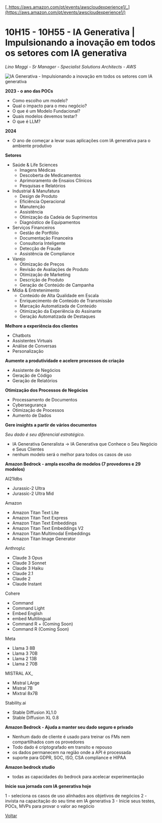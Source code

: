 [_https://aws.amazon.com/pt/events/awscloudexperience1/_](https://aws.amazon.com/pt/events/awscloudexperience1/)

# 10H15 - 10H55 - IA Generativa | Impulsionando a inovação em todos os setores com IA generativa

_Lino Maggi - Sr Manager - Specialist Solutions Architects - AWS_

![IA Generativa - Impulsionando a inovação em todos os setores com IA generativa](./pictures/innovacaoia.jpg)

**2023 - o ano das POCs**
- Como escolho um modelo?
- Qual o impacto para o meu negócio?
- O que é um Modelo Fundacional?
- Quais modelos devemos testar?
- O que é LLM?

**2024**
- O ano de começar a levar suas aplicações com IA generativa para o ambiente produtivo

**Setores**
  - Saúde & Life Sciences
    - Imagens Médicas
    - Descoberta de Medicamentos
    - Aprimoramento de Ensaios Clínicos
    - Pesquisas e Relatórios
  - Industrial & Manufatura
    - Design de Produto
    - Eficiência Operacional
    - Manutenção
    - Assistência
    - Otimização da Cadeia de Suprimentos
    - Diagnóstico de Equipamentos
  - Serviços Financeiros
    - Gestão de Portfólio
    - Documentação Financeira
    - Consultoria Inteligente
    - Detecção de Fraude
    - Assistência de Compliance
  - Varejo
    - Otimização de Preços
    - Revisão de Avaliações de Produto
    - Otimização de Marketing
    - Descrição de Produto
    - Geração de Conteúdo de Campanha
  - Mídia & Entretenimento
    - Conteúdo de Alta Qualidade em Escala
    - Enriquecimento de Conteúdo de Transmissão
    - Marcação Automatizada de Conteúdo
    - Otimização da Experiência do Assinante
    - Geração Automatizada de Destaques

**Melhore a experiência dos clientes**
- Chatbots
- Assistentes Virtuais
- Análise de Conversas
- Personalização

**Aumente a produtividade e acelere processos de criação**
- Assistente de Negócios
- Geração de Código
- Geração de Relatórios

**Otimização dos Processos de Negócios**
- Processamento de Documentos
- Cybersegurança
- Otimização de Processos
- Aumento de Dados

**Gere insights a partir de vários documentos**

_Seu dado é seu diferencial estratégico._
- IA Generativa Generalista -> IA Generativa que Conhece o Seu Negócio e Seus Clientes
- nenhum modelo será o melhor para  todos os casos de uso

**Amazon Bedrock - ampla escolha de modelos (7 provedores e 29 modelos)**

AI21ldbs
- Jurassic-2 Ultra 
- Jurassic-2 Ultra Mid

Amazon
- Amazon Titan Text Lite
- Amazon Titan Text Express
- Amazon Titan Text Embeddings
- Amazon Titan Text Embeddings V2
- Amazon Titan Multimodal Embeddings
- Amazon Titan Image Generator

Anthrop\c
- Claude 3 Opus
- Claude 3 Sonnet
- Claude 3 Haiku
- Claude 2.1
- Claude 2
- Claude Instant

Cohere
- Command
- Command Light
- Embed English
- embed Multilingual
- Command R + (Coming Soon)
- Command R (Coming Soon)

Meta
- Llama 3 8B
- Llama 3 70B
- Llama 2 13B
- Llama 2 70B

MISTRAL AX_
- Mistral LArge
- Mistral 7B
- Mixtral 8x7B

Stability.ai
- Stable Diffusion XL1.0
- Stable Diffusion XL 0.8

**Amazon Bedrock - Ajuda a manter seu  dado seguro e privado**
- Nenhum dado de cliente é usado para treinar os FMs nem compartilhados com os provedores
- Todo dado é criptografado em transito e repouso
- os dados permanecem na região onde a API é processada
- suporte para GDPR, SOC, ISO, CSA compliance e HIPAA

**Amazon bedrock studio**
- todas as capacidades do bedrock para acelecar experimentação
 
**Inicie sua jornada com IA generativa hoje**

1 - seleciona os casos de uso alinhados aos objetivos de negócios
2 - invista na capacitação do seu time em IA generativa
3 - Inicie seus testes, POCs, MVPs para provar o valor ao negócio

[Voltar](/aws-cloud-experience-2024)